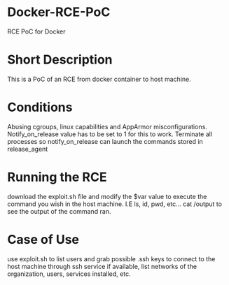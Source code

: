 # Docker-RCE-PoC
RCE PoC for Docker

# Short Description
This is a PoC of an RCE from docker container to host machine.

# Conditions
Abusing cgroups, linux capabilities and AppArmor misconfigurations.
Notify_on_release value has to be set to 1 for this to work.
Terminate all processes so notify_on_release can launch the commands stored in release_agent

# Running the RCE
download the exploit.sh file and modify the $var value to execute the command you wish in the host machine. I.E ls, id, pwd, etc...
cat /output to see the output of the command ran.

# Case of Use
use exploit.sh to list users and grab possible .ssh keys to connect to the host machine through ssh service if available, list networks of the organization, users, services installed, etc.
